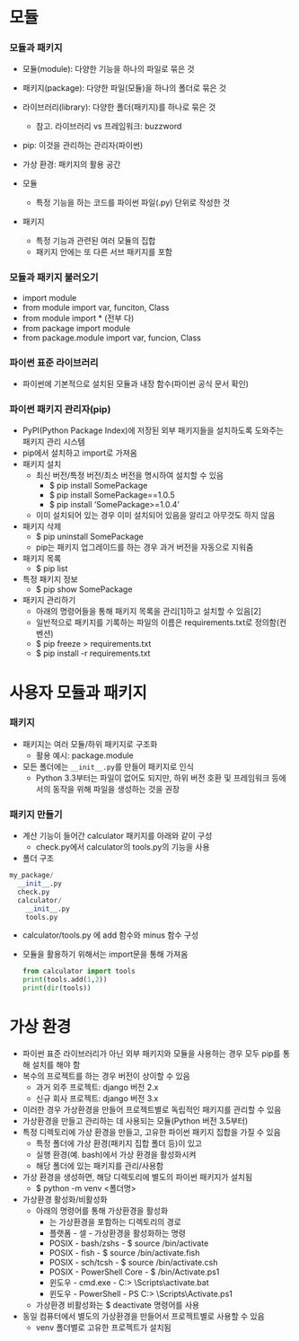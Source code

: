 # 모듈

### 모듈과 패키지

- 모듈(module): 다양한 기능을 하나의 파일로 묶은 것
- 패키지(package): 다양한 파일(모듈)을 하나의 폴더로 묶은 것
- 라이브러리(library): 다양한 폴더(패키지)를 하나로 묶은 것
    - 참고. 라이브러리 vs 프레임워크: buzzword
- pip: 이것을 관리하는 관리자(파이썬)
- 가상 환경: 패키지의 활용 공간

- 모듈
    - 특정 기능을 하는 코드를 파이썬 파일(.py) 단위로 작성한 것
- 패키지
    - 특정 기능과 관련된 여러 모듈의 집합
    - 패키지 안에는 또 다른 서브 패키지를 포함

### 모듈과 패키지 불러오기

- import module
- from module import var, funciton, Class
- from module import * (전부 다)
- from package import module
- from package.module import var, funcion, Class

### 파이썬 표준 라이브러리

- 파이썬에 기본적으로 설치된 모듈과 내장 함수(파이썬 공식 문서 확인)

### 파이썬 패키지 관리자(pip)

- PyPI(Python Package Index)에 저장된 외부 패키지들을 설치하도록 도와주는 패키지 관리 시스템
- pip에서 설치하고 import로 가져옴
- 패키지 설치
    - 최신 버전/특정 버전/최소 버전을 명시하여 설치할 수 있음
        - $ pip install SomePackage
        - $ pip install SomePackage==1.0.5
        - $ pip install ‘SomePackage>=1.0.4’
    - 이미 설치되어 있는 경우 이미 설치되어 있음을 알리고 아무것도 하지 않음
- 패키지 삭제
    - $ pip uninstall SomePackage
    - pip는 패키지 업그레이드를 하는 경우 과거 버전을 자동으로 지워줌
- 패키지 목록
    - $ pip list
- 특정 패키지 정보
    - $ pip show SomePackage
- 패키지 관리하기
    - 아래의 명령어들을 통해 패키지 목록을 관리[1]하고 설치할 수 있음[2]
    - 일반적으로 패키지를 기록하는 파일의 이름은 requirements.txt로 정의함(컨벤션)
    - $ pip freeze > requirements.txt
    - $ pip install -r requirements.txt

# 사용자 모듈과 패키지

### 패키지

- 패키지는 여러 모듈/하위 패키지로 구조화
    - 활용 예시: package.module
- 모든 폴더에는 `__init__.py`를 만들어 패키지로 인식
    - Python 3.3부터는 파일이 없어도 되지만, 하위 버전 호환 및 프레임워크 등에서의 동작을 위해 파일을 생성하는 것을 권장

### 패키지 만들기

- 계산 기능이 들어간 calculator 패키지를 아래와 같이 구성
    - check.py에서 calculator의 tools.py의 기능을 사용
- 폴더 구조

```python
my_package/
  __init__.py
  check.py
  calculator/
    __init__.py
    tools.py
```

- calculator/tools.py 에 add 함수와 minus 함수 구성
- 모듈을 활용하기 위해서는 import문을 통해 가져옴
    
    ```python
    from calculator import tools
    print(tools.add(1,2))
    print(dir(tools))
    ```
    

# 가상 환경

- 파이썬 표준 라이브러리가 아닌 외부 패키지와 모듈을 사용하는 경우 모두 pip를 통해 설치를 해야 함
- 복수의 프로젝트를 하는 경우 버전이 상이할 수 있음
    - 과거 외주 프로젝트: django 버전 2.x
    - 신규 회사 프로젝트: django 버전 3.x
- 이러한 경우 가상환경을 만들어 프로젝트별로 독립적인 패키지를 관리할 수 있음
- 가상환경을 만들고 관리하는 데 사용되는 모듈(Python 버전 3.5부터)
- 특정 디렉토리에 가상 환경을 만들고, 고유한 파이썬 패키지 집합을 가질 수 있음
    - 특정 폴더에 가상 환경(패키지 집합 폴더 등)이 있고
    - 실행 환경(예. bash)에서 가상 환경을 활성화시켜
    - 해당 폴더에 있는 패키지를 관리/사용함
- 가상 환경을 생성하면, 해당 디렉토리에 별도의 파이썬 패키지가 설치됨
    - $ python -m venv <폴더명>
- 가상환경 활성화/비활성화
    - 아래의 명령어를 통해 가상환경을 활성화
        - <venv>는 가상환경을 포함하는 디렉토리의 경로
        - 플랫폼 - 셀 - 가상환경을 활성화하는 명령
        - POSIX - bash/zshs - $ source <venv>/bin/activate
        - POSIX - fish - $ source <venv>/bin/activate.fish
        - POSIX - sch/tcsh - $ source <venv>/bin/activate.csh
        - POSIX - PowerShell Core - $ <venv>/bin/Activate.ps1
        - 윈도우 - cmd.exe - C:\> <venv>\Scripts\activate.bat
        - 윈도우 - PowerShell - PS C:\> <venv>\Scripts\Activate.ps1
    - 가상환경 비활성화는 $ deactivate 명령어를 사용
- 동일 컴퓨터에서 별도의 가상환경을 만들어서 프로젝트별로 사용할 수 있음
    - venv 폴더별로 고유한 프로젝트가 설치됨
